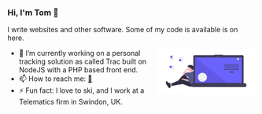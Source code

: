 ### Hi, I'm Tom 👋

I write websites and other software. Some of my code is available is on here. 

<img src="https://github.com/MrNoScript/MrNoScript/raw/master/undraw_code_thinking_1jeh.png" align="right" width="200px" />

- 🔭 I’m currently working on a personal tracking solution as called Trac built on \
NodeJS with a PHP based front end.
- 📫 How to reach me:  [📧](mailto:hello@tomroberts.uk)
- ⚡ Fun fact: I love to ski, and I work at a Telematics firm in Swindon, UK.
